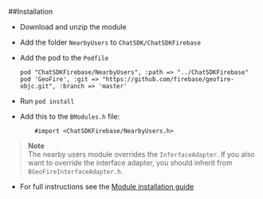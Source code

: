 ##Installation

+ Download and unzip the module
+ Add the folder `NearbyUsers` to `ChatSDK/ChatSDKFirebase`
+ Add the pod to the `Podfile`

  ```
  pod "ChatSDKFirebase/NearbyUsers", :path => "../ChatSDKFirebase"
  pod 'GeoFire', :git => "https://github.com/firebase/geofire-objc.git", :branch => 'master'  
  ```

+ Run ```pod install```
+ Add this to the `BModules.h` file:

  ```
      #import <ChatSDKFirebase/NearbyUsers.h>
  ```


> **Note**  
> The nearby users module overrides the ```InferfaceAdapter```. If you also want to override the interface adapter, you should inherit from ```BGeoFireInterfaceAdapter.h```. 

 + For full instructions see the [Module installation guide](http://chatsdk.co/docs/ios-installing-modules/)